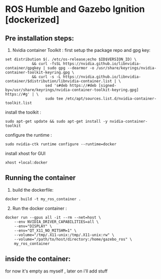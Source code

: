 # ROS Humble and Gazebo Ignition [dockerized]

## Pre installation steps: 

1. Nvidia container Toolkit : 
first setup the package repo and gpg key: 
```
set distribution $(. /etc/os-release;echo $ID$VERSION_ID) \
            && curl -fsSL https://nvidia.github.io/libnvidia-container/gpgkey | sudo gpg --dearmor -o /usr/share/keyrings/nvidia-container-toolkit-keyring.gpg \
            && curl -s -L https://nvidia.github.io/libnvidia-container/$distribution/libnvidia-container.list | \
                  sed 's#deb https://#deb [signed-by=/usr/share/keyrings/nvidia-container-toolkit-keyring.gpg] https://#g' | \
                  sudo tee /etc/apt/sources.list.d/nvidia-container-toolkit.list
```
install the toolkit : 
```
sudo apt-get update && sudo apt-get install -y nvidia-container-toolkit
```

configure the runtime : 
```
sudo nvidia-ctk runtime configure --runtime=docker
```

install xhost for GUI
```
xhost +local:docker
```

## Running the container

1. build the dockerfile: 
```
docker build -t my_ros_container .
```

2. Run the docker container : 
```
docker run --gpus all -it --rm --net=host \
    --env NVIDIA_DRIVER_CAPABILITIES=all \
    --env="DISPLAY" \
    --env="QT_X11_NO_MITSHM=1" \
    --volume="/tmp/.X11-unix:/tmp/.X11-unix:rw" \
    --volume="/path/to/host/directory:/home/gazebo_ros" \
    my_ros_container

```

## inside the container:
for now it's empty as myself , later on i'll add stuff